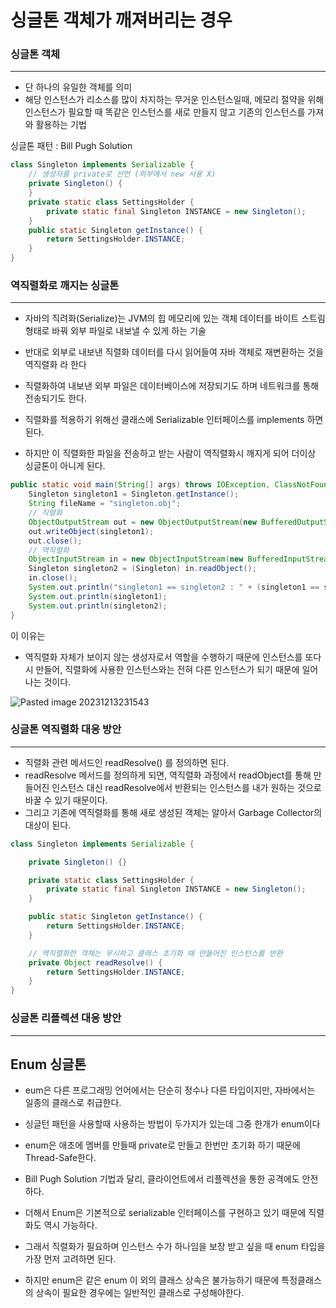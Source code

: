 # 싱글톤 객체가 깨져버리는 경우



### 싱글톤 객체
---

- 단 하나의 유일한 객체를 의미
- 해당 인스턴스가 리소스를 많이 차지하는 무거운 인스턴스일때, 메모리 절약을 위해 인스턴스가 필요할 때 똑같은 인스턴스를 새로 만들지 않고 기존의 인스턴스를 가져와 활용하는 기법

싱글톤 패턴 : Bill Pugh Solution
```java
class Singleton implements Serializable {
    // 생성자를 private로 선언 (외부에서 new 사용 X)
    private Singleton() {
    }
    private static class SettingsHolder {
        private static final Singleton INSTANCE = new Singleton();
    }
    public static Singleton getInstance() {
        return SettingsHolder.INSTANCE;
    }
}

```



### 역직렬화로 깨지는 싱글톤
---

- 자바의 직려화(Serialize)는 JVM의 힙 메모리에 있는 객체 데이터를 바이트 스트림 형태로 바꿔 외부 파일로 내보낼 수 있게 하는 기술
- 반대로 외부로 내보낸 직렬화 데이터를 다시 읽어들여 자바 객체로 재변환하는 것을 역직렬화 라 한다
- 직렬화하여 내보낸 외부 파일은 데이터베이스에 저장되기도 하며 네트워크를 통해 전송되기도 한다.
- 직렬화를 적용하기 위해선 클래스에 Serializable 인터페이스를 implements 하면 된다.

- 하지만 이 직렬화한 파일을 전송하고 받는 사람이 역직렬화시 깨지게 되어 더이상 싱글톤이 아니게 된다.

```java
public static void main(String[] args) throws IOException, ClassNotFoundException {
    Singleton singleton1 = Singleton.getInstance();
    String fileName = "singleton.obj";
    // 직렬화
    ObjectOutputStream out = new ObjectOutputStream(new BufferedOutputStream(new FileOutputStream(fileName)));
    out.writeObject(singleton1);
    out.close();
    // 역직렬화
    ObjectInputStream in = new ObjectInputStream(new BufferedInputStream(new FileInputStream(fileName)));
    Singleton singleton2 = (Singleton) in.readObject();
    in.close();
    System.out.println("singleton1 == singleton2 : " + (singleton1 == singleton2));
    System.out.println(singleton1);
    System.out.println(singleton2);
}

```

이 이유는 
- 역직렬화 자체가 보이지 않는 생성자로서 역할을 수행하기 때문에 인스턴스를 또다시 만들어, 직렬화에 사용한 인스턴스와는 전혀 다른 인스턴스가 되기 때문에 일어나는 것이다.


![Pasted image 20231213231543](https://github.com/hyeonjaez/Cs-study/assets/50399586/47463f05-500e-49ed-ac03-d6603c87c07e)




### 싱글톤 역직렬화 대응 방안
---
- 직렬화 관련 메서드인 readResolve() 를 정의하면 된다.
- readResolve 메서드를 정의하게 되면, 역직렬화 과정에서 readObject를 통해 만들어진 인스턴스 대신 readResolve에서 반환되는 인스턴스를 내가 원하는 것으로 바꿀 수 있기 때문이다. 
- 그리고 기존에 역직렬화를 통해 새로 생성된 객체는 알아서 Garbage Collector의 대상이 된다.

```java
class Singleton implements Serializable {

    private Singleton() {}

    private static class SettingsHolder {
        private static final Singleton INSTANCE = new Singleton();
    }

    public static Singleton getInstance() {
        return SettingsHolder.INSTANCE;
    }

    // 역직렬화한 객체는 무시하고 클래스 초기화 때 만들어진 인스턴스를 반환
    private Object readResolve() {
        return SettingsHolder.INSTANCE;
    }
}
```





### 싱글톤 리플렉션 대응 방안
---
 ## Enum 싱글톤 

- eum은 다른 프로그래밍 언어에서는 단순히 정수나 다른 타입이지만, 자바에서는 일종의 클래스로 취급한다.
- 싱글턴 패턴을 사용할때 사용하는 방법이 두가지가 있는데 그중 한개가 enum이다 
- enum은 애초에 멤버를 만들때 private로 만들고 한번만 초기화 하기 때문에 Thread-Safe한다.
- Bill Pugh Solution 기법과 달리, 클라이언트에서 리플렉션을 통한 공격에도 안전하다.
- 더해서 Enum은 기본적으로 serializable 인터페이스를 구현하고 있기 때문에 직렬화도 역시 가능하다.

- 그래서 직렬화가 필요하며 인스턴스 수가 하나임을 보장 받고 싶을 때 enum 타입을 가장 먼저 고려하면 된다.
- 하지만 enum은 같은 enum 이 외의 클래스 상속은 불가능하기 때문에 특정클래스의 상속이 필요한 경우에는 일반적인 클래스로 구성해야한다.
